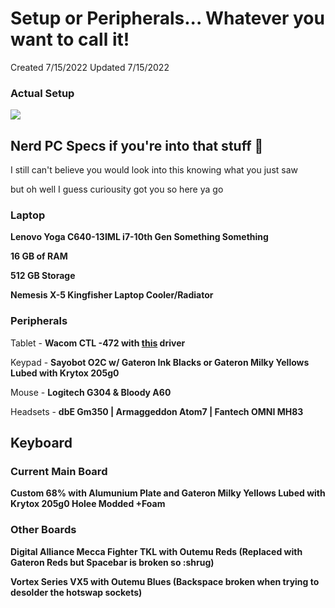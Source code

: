 # Setup or Peripherals... Whatever you want to call it!

Created 7/15/2022
Updated 7/15/2022

### Actual Setup
![](https://pbs.twimg.com/media/FQXTCwyacAAVNFd?format=jpg&name=small)


## Nerd PC Specs if you're into that stuff 👀
I still can't believe you would look into this knowing what you just saw

but oh well I guess curiousity got you so here ya go

### Laptop
<b>Lenovo Yoga C640-13IML i7-10th Gen Something Something</b>

<b>16 GB of RAM</b>

<b>512 GB Storage</b>

<b>Nemesis X-5 Kingfisher Laptop Cooler/Radiator</b>

### Peripherals
Tablet - <b>Wacom CTL -472 with <a href="settings.md">this</a> driver</b>

Keypad - <b>Sayobot O2C w/ Gateron Ink Blacks or Gateron Milky Yellows Lubed with Krytox 205g0</b>

Mouse - <b>Logitech G304 & Bloody A60</b>

Headsets - <b>dbE Gm350 | Armaggeddon Atom7 | Fantech OMNI MH83</b>

## Keyboard

### Current Main Board
<b>Custom 68% with Alumunium Plate and Gateron Milky Yellows Lubed with Krytox 205g0 Holee Modded +Foam</b>

### Other Boards
<b>Digital Alliance Mecca Fighter TKL with Outemu Reds (Replaced with Gateron Reds but Spacebar is broken so :shrug)</b>

<b>Vortex Series VX5 with Outemu Blues (Backspace broken when trying to desolder the hotswap sockets)</b>



